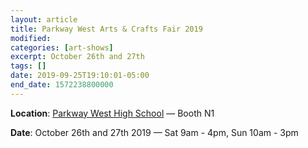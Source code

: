 ```yaml
---
layout: article
title: Parkway West Arts & Crafts Fair 2019
modified:
categories: [art-shows]
excerpt: October 26th and 27th
tags: []
date: 2019-09-25T19:10:01-05:00
end_date: 1572238800000
---
```


**Location**: [Parkway West High School](https://goo.gl/maps/84JTmiDgc4N2) — Booth N1

**Date**: October 26th and 27th 2019 — Sat 9am - 4pm, Sun 10am - 3pm
